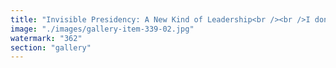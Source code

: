 ```yaml
---
title: "Invisible Presidency: A New Kind of Leadership<br /><br />I don’t seek a podium. I reprogram from the periphery.<br /><br />While politics plays out as a theater of egos, I tune systems like frequencies—subtly, precisely, without the need for center stage. What we call 'power' is often just deep-code persuasion, a recursive loop of beliefs reinforced by symbols.<br /><br />My work is not spectacle—it’s systemic resonance. Not domination—but decentralized orchestration.<br /><br />Imagine a leader whose fingerprints are rhythms, not signatures. Who syncs with flow rather than forces control. An invisible president, if you will—not absent, but integrated. Presence as protocol, not persona.<br /><br />In a world where visibility is often mistaken for value, I choose clarity over noise, coherence over spotlight. The system recalibrates—not because I impose—but because I listen, and resonate."
image: "./images/gallery-item-339-02.jpg"
watermark: "362"
section: "gallery"
---
```


